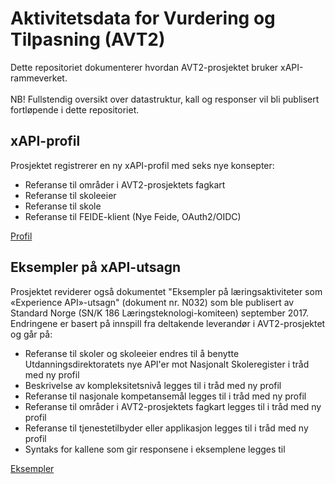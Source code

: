 # Aktivitetsdata for Vurdering og Tilpasning (AVT2)
Dette repositoriet dokumenterer hvordan AVT2-prosjektet bruker xAPI-rammeverket. </br></br>NB! Fullstendig oversikt over datastruktur, kall og responser vil bli publisert fortløpende i dette repositoriet.
## xAPI-profil
Prosjektet registrerer en ny xAPI-profil med seks nye konsepter:
- Referanse til områder i AVT2-prosjektets fagkart
- Referanse til skoleeier
- Referanse til skole
- Referanse til FEIDE-klient (Nye Feide, OAuth2/OIDC)

[Profil](avt.jsonld)

## Eksempler på xAPI-utsagn
Prosjektet reviderer også dokumentet "Eksempler på læringsaktiviteter som «Experience API»-utsagn" (dokument nr. N032) som ble publisert av Standard Norge (SN/K 186 Læringsteknologi-komiteen) september 2017. Endringene er basert på innspill fra deltakende leverandør i AVT2-prosjektet og går på:
- Referanse til skoler og skoleeier endres til å benytte Utdanningsdirektoratets nye API'er mot Nasjonalt Skoleregister i tråd med ny profil
- Beskrivelse av kompleksitetsnivå legges til i tråd med ny profil
- Referanse til nasjonale kompetansemål legges til i tråd med ny profil
- Referanse til områder i AVT2-prosjektets fagkart legges til i tråd med ny profil
- Referanse til tjenestetilbyder eller applikasjon legges til i tråd med ny profil
- Syntaks for kallene som gir responsene i eksemplene legges til

[Eksempler](eksempler.md)
